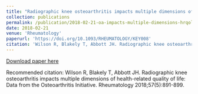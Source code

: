 ```yaml
---
title: "Radiographic knee osteoarthritis impacts multiple dimensions of health-related quality of life: Data from the Osteoarthritis Initiative"
collection: publications
permalink: /publication/2018-02-21-oa-impacts-multiple-dimensions-hrqol
date: 2018-02-21
venue: 'Rheumatology'
paperurl: 'https://doi.org/10.1093/RHEUMATOLOGY/KEY008'
citation: 'Wilson R, Blakely T, Abbott JH. Radiographic knee osteoarthritis impacts multiple dimensions of health-related quality of life: Data from the Osteoarthritis Initiative. Rheumatology 2018;57(5):891-899.'
---
```


<a href='https://doi.org/10.1093/RHEUMATOLOGY/KEY008'>Download paper here</a>

Recommended citation: Wilson R, Blakely T, Abbott JH. Radiographic knee osteoarthritis impacts multiple dimensions of health-related quality of life: Data from the Osteoarthritis Initiative. Rheumatology 2018;57(5):891-899.